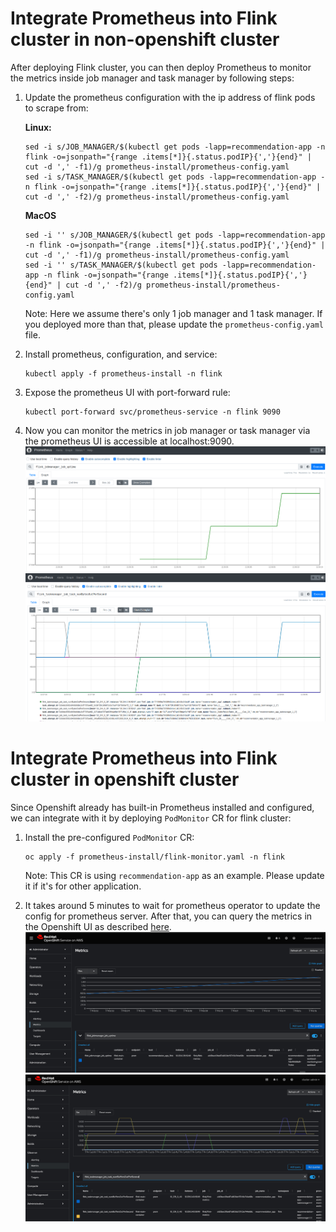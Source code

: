 # Integrate Prometheus into Flink cluster in non-openshift cluster

After deploying Flink cluster, you can then deploy Prometheus to monitor the metrics inside job manager and task manager by following steps:

1. Update the prometheus configuration with the ip address of flink pods to scrape from:

   **Linux:**
   ```
   sed -i s/JOB_MANAGER/$(kubectl get pods -lapp=recommendation-app -n flink -o=jsonpath="{range .items[*]}{.status.podIP}{','}{end}" | cut -d ',' -f1)/g prometheus-install/prometheus-config.yaml
   sed -i s/TASK_MANAGER/$(kubectl get pods -lapp=recommendation-app -n flink -o=jsonpath="{range .items[*]}{.status.podIP}{','}{end}" | cut -d ',' -f2)/g prometheus-install/prometheus-config.yaml
   ```
   **MacOS**
   ```
   sed -i '' s/JOB_MANAGER/$(kubectl get pods -lapp=recommendation-app -n flink -o=jsonpath="{range .items[*]}{.status.podIP}{','}{end}" | cut -d ',' -f1)/g prometheus-install/prometheus-config.yaml
   sed -i '' s/TASK_MANAGER/$(kubectl get pods -lapp=recommendation-app -n flink -o=jsonpath="{range .items[*]}{.status.podIP}{','}{end}" | cut -d ',' -f2)/g prometheus-install/prometheus-config.yaml
   ```
   Note: Here we assume there's only 1 job manager and 1 task manager. If you deployed more than that, please update the `prometheus-config.yaml` file.   

2. Install prometheus, configuration, and service:
   ```
   kubectl apply -f prometheus-install -n flink
   ```

3. Expose the prometheus UI with port-forward rule:
   ```
   kubectl port-forward svc/prometheus-service -n flink 9090
   ```
4. Now you can monitor the metrics in job manager or task manager via the prometheus UI is accessible at localhost:9090.
![img.png](job_metric.png)
![img.png](task_metric.png)

# Integrate Prometheus into Flink cluster in openshift cluster

Since Openshift already has built-in Prometheus installed and configured, we can integrate with it by deploying `PodMonitor` CR for flink cluster:

1. Install the pre-configured `PodMonitor` CR:
   ```
   oc apply -f prometheus-install/flink-monitor.yaml -n flink
   ```
   Note: This CR is using `recommendation-app` as an example. Please update it if it's for other application.

2. It takes around 5 minutes to wait for prometheus operator to update the config for prometheus server. After that, you can query the metrics in the Openshift UI as described [here](https://docs.openshift.com/container-platform/4.16/observability/monitoring/managing-metrics.html#querying-metrics-for-all-projects-as-an-administrator_managing-metrics).
![img.png](openshift_jobmanager.png)
![img.png](openshift_taskmanager.png)

       
